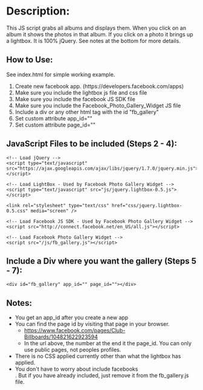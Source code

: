 Description:
============
This JS script grabs all albums and displays them. When you click on an album it shows the photos in that album. If you click on a photo it brings up a lightbox. It is 100% jQuery. See notes at the bottom for more details.

How to Use:
-----------
See index.html for simple working example.
<ol>
	<li>Create new facebook app. (https://developers.facebook.com/apps)</li>
	<li>Make sure you include the lightbox js file and css file</li>
	<li>Make sure you include the facebook JS SDK file</li>
	<li>Make sure you include the Facebook_Photo_Gallery_Widget JS file</li>
	<li>Include a div or any other html tag with the id "fb_gallery"</li>
	<li>Set custom attribute app_id=""</li>
	<li>Set custom attribute page_id=""</li>
</ol>


JavaScript Files to be included (Steps 2 - 4):
----------------------------------------------

    <!-- Load jQuery -->
    <script type="text/javascript" src="https://ajax.googleapis.com/ajax/libs/jquery/1.7.0/jquery.min.js"></script>

    <!-- Load LightBox - Used by Facebook Photo Gallery Widget -->
    <script type="text/javascript" src="js/jquery.lightbox-0.5.js"></script>

    <link rel="stylesheet" type="text/css" href="css/jquery.lightbox-0.5.css" media="screen" />

    <!-- Load Facebook JS SDK - Used by Facebook Photo Gallery Widget -->
    <script src="http://connect.facebook.net/en_US/all.js"></script>

    <!-- Load Facebook Photo Gallery Widget -->
    <script src="/js/fb_gallery.js"></script>

Include a Div where you want the gallery (Steps 5 - 7):
------------------------------------------------------

    <div id="fb_gallery" app_id="" page_id=""></div>


Notes:
------
 * You get an app_id after you create a new app
 * You can find the page id by visiting that page in your browser.
   * https://www.facebook.com/pages/Club-Billboards/104821622923594
   * In the url above, the number at the end it the page_id. You can only use public pages, not peoples profiles.
 * There is no CSS applied currently other than what the lightbox has applied.
 * You don't have to worry about include facebooks <div id="fb-root">. But if you have already included, just remove it from the fb_gallery.js file.